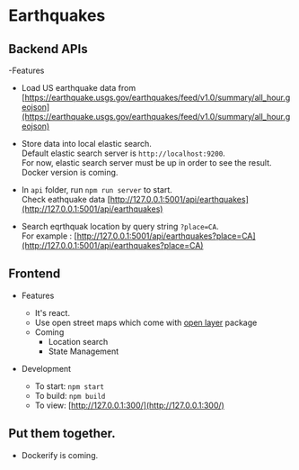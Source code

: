 # Earthquakes

## Backend APIs
-Features
- Load US earthquake data from [https://earthquake.usgs.gov/earthquakes/feed/v1.0/summary/all_hour.geojson](https://earthquake.usgs.gov/earthquakes/feed/v1.0/summary/all_hour.geojson)

- Store data into local elastic search.  
  Default elastic search server is `http://localhost:9200`.  
  For now, elastic search server must be up in order to see the result.  
  Docker version is coming.

- In `api` folder, run `npm run server` to start.  
  Check eathquake data [http://127.0.0.1:5001/api/earthquakes](http://127.0.0.1:5001/api/earthquakes)

- Search eqrthquak location by query string `?place=CA`.   
  For example : [http://127.0.0.1:5001/api/earthquakes?place=CA](http://127.0.0.1:5001/api/earthquakes?place=CA)



## Frontend
- Features
  - It's react.
  - Use open street maps which come with [open layer](https://www.npmjs.com/package/ol) package
  - Coming
    - Location search
    - State Management
    
- Development
  - To start: `npm start`
  - To build: `npm build`
  - To view: [http://127.0.0.1:300/](http://127.0.0.1:300/)

## Put them together.
- Dockerify is coming.
